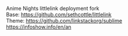 Anime Nights littlelink deployment fork
<br>
Base: https://github.com/sethcottle/littlelink
<br>
Theme: https://github.com/linkstackorg/sublime
<br>
https://infoshow.info/en/an
<br>
<!--KEEP PUBLIC-->
